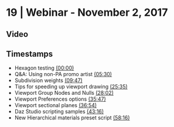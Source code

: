 # 19 | Webinar - November 2, 2017
## Video
<div class="responsive-container"><div id="player"></div></div>
<script>
      var tag = document.createElement('script');
      tag.src = "https://www.youtube.com/iframe_api";
      var firstScriptTag = document.getElementsByTagName('script')[0];
      firstScriptTag.parentNode.insertBefore(tag, firstScriptTag);
      var player;
      function onYouTubeIframeAPIReady() {
        player = new YT.Player('player', {
          videoId: 'oe6vnm1HkEI',
        });
      }
    
    function setCurrentTime(slideNum) {
    var object = [0, 330, 587, 1535, 1682, 2147, 2214, 2596, 3496]
    player.seekTo(object[slideNum]);
  }
</script>
    
## Timestamps
* Hexagon testing <a href="javascript:void(0);" onclick="setCurrentTime(0)">(00:00)</a>
* Q&A: Using non-PA promo artist <a href="javascript:void(0);" onclick="setCurrentTime(1)">(05:30)</a>
* Subdivision weights <a href="javascript:void(0);" onclick="setCurrentTime(2)">(09:47)</a>
* Tips for speeding up viewport drawing <a href="javascript:void(0);" onclick="setCurrentTime(3)">(25:35)</a>
* Viewport Group Nodes and Nulls <a href="javascript:void(0);" onclick="setCurrentTime(4)">(28:02)</a>
* Viewport Preferences options <a href="javascript:void(0);" onclick="setCurrentTime(5)">(35:47)</a>
* Viewport sectional planes     <a href="javascript:void(0);" onclick="setCurrentTime(6)">(36:54)</a>
* Daz Studio scripting samples <a href="javascript:void(0);" onclick="setCurrentTime(7)">(43:16)</a>
* New Hierarchical materials preset script <a href="javascript:void(0);" onclick="setCurrentTime(8)">(58:16)</a>
